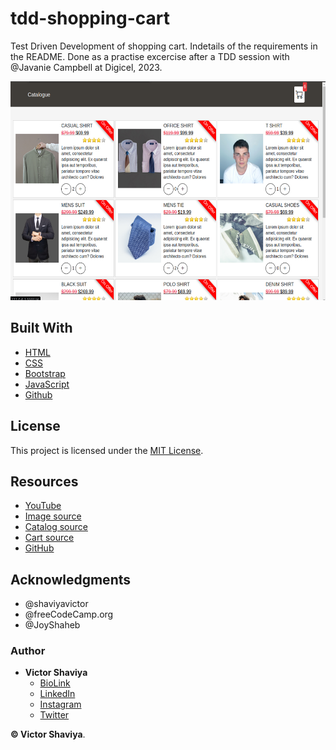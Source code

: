 # tdd-shopping-cart
Test Driven Development of  shopping cart. Indetails of the requirements in the README. Done as a practise excercise after a TDD session with @Javanie Campbell at Digicel, 2023.

<img src="https://github.com/ShaviyaVictor/shopping-cart-impl/blob/main/assets/images/2023-06-29%2016-34-51_homePg_screenshot.png?raw=true" width="600" height="350" alt="Shopping Cart Home Page">             

## Built With

* [HTML](https://developer.mozilla.org/en-US/docs/Web/HTML)        
* [CSS](https://developer.mozilla.org/en-US/docs/Web/css)             
* [Bootstrap](https://getbootstrap.com/docs/5.2/getting-started/introduction/)         
* [JavaScript](https://developer.mozilla.org/en-US/docs/Web/JavaScript)              
* [Github](https://github.com/ShaviyaVictor/shaviya)

## License

This project is licensed under the [MIT License](https://github.com/ShaviyaVictor/tdd-shopping-cart/blob/main/LICENSE).           

## Resources
- [YouTube](https://www.youtube.com/watch?v=cT_ZYrS3tKc)          
- [Image source](https://github.com/JoyShaheb/shopping-cart-js/tree/main/images)         
- [Catalog source](https://codepen.io/michaelmcshinsky/pen/zYjBqJ)         
- [Cart source](https://codepen.io/abdelrhman/pen/BaNPVJO)         
- [GitHub](https://github.com/JoyShaheb/shopping-cart-js/tree/main)  

## Acknowledgments

* @shaviyavictor      
* @freeCodeCamp.org     
* @JoyShaheb  


### Author

* **Victor Shaviya**        
  - [BioLink](https://bio.link/shaviya)       
  - [LinkedIn](https://www.linkedin.com/in/ShaviyaVictor/)          
  - [Instagram](https://www.instagram.com/shaviyavictor/)        
  - [Twitter](https://twitter.com/ShaviyaVictor)        
  
  
**© Victor Shaviya**.